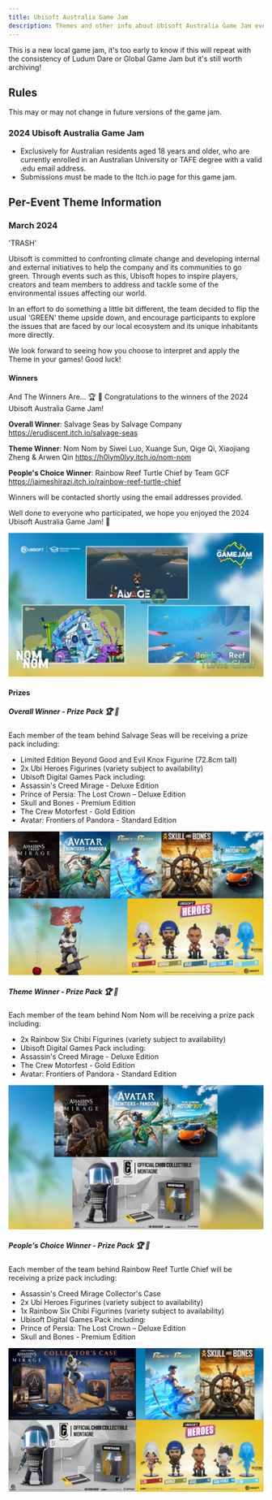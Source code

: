 ```yaml
---
title: Ubisoft Australia Game Jam
description: Themes and other info about Ubisoft Australia Game Jam events.
---
```


This is a new local game jam, it's too early to know if this will repeat with the consistency of Ludum Dare or Global Game Jam but it's still worth archiving!

## Rules

This may or may not change in future versions of the game jam.

### 2024 Ubisoft Australia Game Jam

- Exclusively for Australian residents aged 18 years and older, who are currently enrolled in an Australian University or TAFE degree with a valid .edu email address.
- Submissions must be made to the Itch.io page for this game jam.

## Per-Event Theme Information

### March 2024

'TRASH'

Ubisoft is committed to confronting climate change and developing internal and external initiatives to help the company and its communities to go green. Through events such as this, Ubisoft hopes to inspire players, creators and team members to address and tackle some of the environmental issues affecting our world.

In an effort to do something a little bit different, the team decided to flip the usual 'GREEN' theme upside down, and encourage participants to explore the issues that are faced by our local ecosystem and its unique inhabitants more directly.

We look forward to seeing how you choose to interpret and apply the Theme in your games! Good luck!

#### Winners

And The Winners Are... 🏆 🎉
Congratulations to the winners of the 2024 Ubisoft Australia Game Jam! 

**Overall Winner**: Salvage Seas by Salvage Company
https://erudiscent.itch.io/salvage-seas 

**Theme Winner**: Nom Nom by Siwei Luo, Xuange Sun, Qige Qi, Xiaojiang Zheng & Arwen Qin
https://h0lym0lyy.itch.io/nom-nom

**People's Choice Winner**: Rainbow Reef Turtle Chief by Team GCF
https://jaimeshirazi.itch.io/rainbow-reef-turtle-chief

Winners will be contacted shortly using the email addresses provided. 

Well done to everyone who participated, we hope you enjoyed the 2024 Ubisoft Australia Game Jam! 🙂

![](./WinnersCollage.png)


#### Prizes

##### Overall Winner - Prize Pack 🏆 🎁

Each member of the team behind Salvage Seas will be receiving a prize pack including:

- Limited Edition Beyond Good and Evil Knox Figurine (72.8cm tall)
- 2x Ubi Heroes Figurines (variety subject to availability)
- Ubisoft Digital Games Pack including:
 - Assassin's Creed Mirage - Deluxe Edition
 - Prince of Persia: The Lost Crown – Deluxe Edition
 - Skull and Bones - Premium Edition
 - The Crew Motorfest - Gold Edition
 - Avatar: Frontiers of Pandora - Standard Edition

![](./01_OverallWinnerPrizePack.png)

##### Theme Winner - Prize Pack 🏆 🎁

Each member of the team behind Nom Nom will be receiving a prize pack including:

- 2x Rainbow Six Chibi Figurines (variety subject to availability)
- Ubisoft Digital Games Pack including:
 - Assassin's Creed Mirage - Deluxe Edition
 - The Crew Motorfest - Gold Edition
 - Avatar: Frontiers of Pandora - Standard Edition

![](./02_ThemeWinnerPrizePack.png)


##### People's Choice Winner - Prize Pack 🏆 🎁

Each member of the team behind Rainbow Reef Turtle Chief will be receiving a prize pack including:

- Assassin's Creed Mirage Collector's Case
- 2x Ubi Heroes Figurines (variety subject to availability)
- 1x Rainbow Six Chibi Figurines (variety subject to availability)
- Ubisoft Digital Games Pack including:
 - Prince of Persia: The Lost Crown – Deluxe Edition
 - Skull and Bones - Premium Edition

![](./03_PeoplesChoiceWinnerPrizePack.png)
